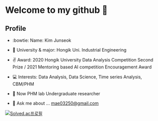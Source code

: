 # Welcome to my github 👋

## Profile

- :bowtie: Name: Kim Junseok
- 🏫 University & major: Hongik Uni. Industrial Engineering
- :v: Award: 2020 Hongik University Data Analysis Competition Second Prize / 2021 Mentoring based AI competition Encouragement Award
- :computer: Interests: Data Analysis, Data Science, Time series Analysis, CBM/PHM
- :runner: Now PHM lab Undergraduate researcher

- 💬 Ask me about ... mae03250@gmail.com


[![Solved.ac프로필](http://mazassumnida.wtf/api/v2/generate_badge?boj=kjs1289)](https://solved.ac/kjs1289)

